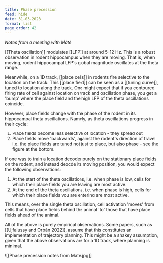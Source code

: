 ```yaml
---
title: Phase precession
feed: hide
date: 31-03-2023
format: list
page_order: 42
---
```



*Notes from a meeting with Máté*

[[Theta oscillation]] modulates [[LFP]] at around 5-12 Hz. This is a robust observation in rodent hippocampus when they are moving. That is, when moving, rodent hippocampal LFP's global magnitude oscillates at the theta range.

Meanwhile, on a 1D track, [[place cells]] in rodents fire selective to the location on the track. This [[place field]] can be seen as a [[tuning curve]], tuned to location along the track. One might expect that if you contoured firing rate of cell against location on track and oscillation phase, you get a 'bump' where the place field and the high LFP of the theta oscillations coincide.

However, place fields change with the phase of the rodent in its hippocampal theta oscillations. Namely, as theta oscillations progress in their cycle:
1. Place fields become less selective of location - they spread out
2. Place fields move 'backwards', against the rodent's direction of travel
i.e. the place fields are tuned not just to place, but also phase - see the figure at the bottom.

If one was to train a location decoder purely on the stationary place fields on the rodent, and instead deocde its moving position, you would expect the following observations:
1. At the start of the theta oscillations, i.e. when phase is low, cells for which their place fields you are leaving are most active.
2. At the end of the theta oscillations, i.e. when phase is high, cells for which their place fields you are entering are most active.

This means, over the single theta oscillation, cell activation 'moves' from cells that have place fields behind the animal 'to' those that have place fields ahead of the animal.

All of the above is purely empirical observations. Some papers, such as [[Ujfalussy and Orbán 2022]], assume that this constitutes an implementation of trajectory planning. This might be a shakey assumption, given that the above observations are for a 1D track, where planning is minimal.


![[Phase precession notes from Mate.jpg]]